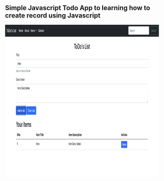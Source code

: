 ## Simple Javascript Todo App to learning how to create record using Javascript

<img src='./Screenshot.png' height="500px" />